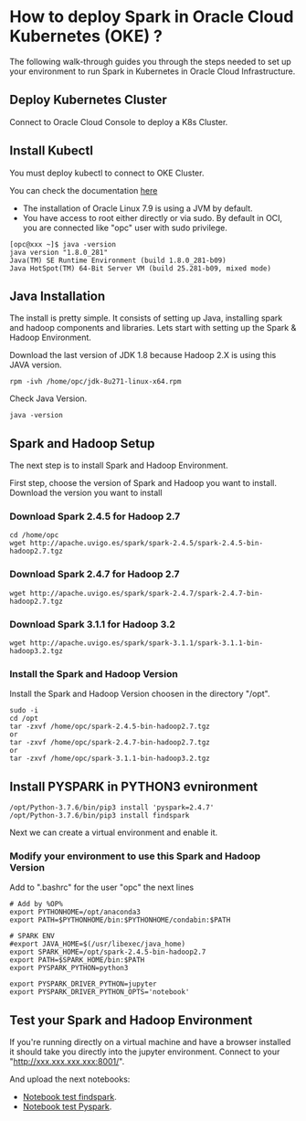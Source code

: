 # How to deploy Spark in Oracle Cloud Kubernetes (OKE) ?

The following walk-through guides you through the steps needed to set up your environment to run Spark in Kubernetes in Oracle Cloud Infrastructure.

## Deploy Kubernetes Cluster

Connect to Oracle Cloud Console to deploy a K8s Cluster.




## Install Kubectl

You must deploy kubectl to connect to OKE Cluster.

You can check the documentation [here](https://kubernetes.io/docs/tasks/tools/)

- The installation of Oracle Linux 7.9 is using a JVM by default. 
- You have access to root either directly or via sudo. By default in OCI, you are connected like "opc" user with sudo privilege.

```console
[opc@xxx ~]$ java -version
java version "1.8.0_281"
Java(TM) SE Runtime Environment (build 1.8.0_281-b09)
Java HotSpot(TM) 64-Bit Server VM (build 25.281-b09, mixed mode)
```

## Java Installation

The install is pretty simple. It consists of setting up Java, installing spark and hadoop components and libraries. 
Lets start with setting up the Spark & Hadoop Environment.

Download the last version of JDK 1.8 because Hadoop 2.X is using this JAVA version.


```console
rpm -ivh /home/opc/jdk-8u271-linux-x64.rpm
```

Check Java Version.

```console
java -version
```

## Spark and Hadoop Setup


The next step is to install Spark and Hadoop Environment. 

First step, choose the version of Spark and Hadoop you want to install. Download the version you want to install


### Download Spark 2.4.5 for Hadoop 2.7

```console
cd /home/opc
wget http://apache.uvigo.es/spark/spark-2.4.5/spark-2.4.5-bin-hadoop2.7.tgz
```

### Download Spark 2.4.7 for Hadoop 2.7
```console
wget http://apache.uvigo.es/spark/spark-2.4.7/spark-2.4.7-bin-hadoop2.7.tgz
```

### Download Spark 3.1.1 for Hadoop 3.2

```console
wget http://apache.uvigo.es/spark/spark-3.1.1/spark-3.1.1-bin-hadoop3.2.tgz
```

### Install the Spark and Hadoop Version

Install the Spark and Hadoop Version choosen in the directory "/opt".

```console
sudo -i
cd /opt
tar -zxvf /home/opc/spark-2.4.5-bin-hadoop2.7.tgz
or 
tar -zxvf /home/opc/spark-2.4.7-bin-hadoop2.7.tgz
or
tar -zxvf /home/opc/spark-3.1.1-bin-hadoop3.2.tgz
```

## Install PYSPARK in PYTHON3 evnironment

```console
/opt/Python-3.7.6/bin/pip3 install 'pyspark=2.4.7'
/opt/Python-3.7.6/bin/pip3 install findspark
```


Next we can create a virtual environment and enable it.


### Modify your environment to use this Spark and Hadoop Version

Add to ".bashrc" for the user "opc" the next lines


```console
# Add by %OP%
export PYTHONHOME=/opt/anaconda3
export PATH=$PYTHONHOME/bin:$PYTHONHOME/condabin:$PATH

# SPARK ENV
#export JAVA_HOME=$(/usr/libexec/java_home)
export SPARK_HOME=/opt/spark-2.4.5-bin-hadoop2.7
export PATH=$SPARK_HOME/bin:$PATH
export PYSPARK_PYTHON=python3

export PYSPARK_DRIVER_PYTHON=jupyter
export PYSPARK_DRIVER_PYTHON_OPTS='notebook'
```


## Test your Spark and Hadoop Environment


If you're running directly on a virtual machine and have a browser installed it should take you directly into the jupyter environment. Connect to your "http://xxx.xxx.xxx.xxx:8001/".
  
And upload the next notebooks:

- [Notebook test findspark]().
- [Notebook test Pyspark]().
